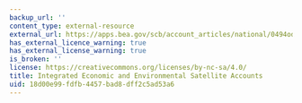 ```yaml
---
backup_url: ''
content_type: external-resource
external_url: https://apps.bea.gov/scb/account_articles/national/0494od/maintext.htm
has_external_licence_warning: true
has_external_license_warning: true
is_broken: ''
license: https://creativecommons.org/licenses/by-nc-sa/4.0/
title: Integrated Economic and Environmental Satellite Accounts
uid: 18d00e99-fdfb-4457-bad8-dff2c5ad53a6
---
```

